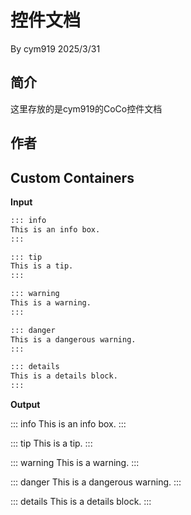 # 控件文档
By cym919 2025/3/31

## 简介

这里存放的是cym919的CoCo控件文档


## 作者

<script setup>
import { VPTeamMembers } from 'vitepress/theme'

const members = [
  {
    name: 'cym919',
    title: '建站+文档编写',
    avatar: '/avatar.png',
    links: [
      { icon: 'github', link: 'https://github.com/cym919' },
      { icon: 'bilibili', link: 'https://space.bilibili.com/401652755' }
    ]
  },
]
</script>

<VPTeamMembers size="medium" :members="members" />

## Custom Containers

**Input**

```md
::: info
This is an info box.
:::

::: tip
This is a tip.
:::

::: warning
This is a warning.
:::

::: danger
This is a dangerous warning.
:::

::: details
This is a details block.
:::
```

**Output**

::: info
This is an info box.
:::

::: tip
This is a tip.
:::

::: warning
This is a warning.
:::

::: danger
This is a dangerous warning.
:::

::: details
This is a details block.
:::